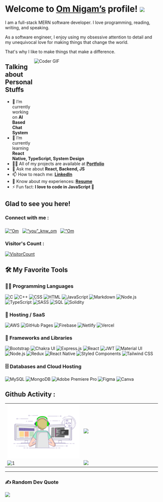 # Welcome to [Om Nigam’s](https://om-nigam.netlify.app/) profile! <img src="https://media.giphy.com/media/hvRJCLFzcasrR4ia7z/giphy.gif" width="25px"> 


I am a full-stack MERN software developer. I love programming, reading, writing, and speaking.

As a software engineer, I enjoy using my obsessive attention to detail and my unequivocal love for making things that change the world.

That's why I like to make things that make a difference.

<img align="right" alt="Coder GIF" height=315 width=408 src="https://physicsgurukul.files.wordpress.com/2019/02/character-1.gif" />

## Talking about Personal Stuffs

- 🔭 I’m currently working on **AI Based Chat System**
- 🌱 I’m currently learning **React Native, TypeScript, System Design**
- 👨‍💻 All of my projects are available at **[Portfolio](https://om-nigam.netlify.app)**
- 💬 Ask me about **React, Backend, JS**
- 📫 How to reach me: **[LinkedIn](https://www.linkedin.com/in/om-nigam-64247323b/)**
- 📄 Know about my experiences: **[Resume](https://drive.google.com/file/d/1i5D8aEj-tiWz_M8ceN3yFvDG9OxsQUGe/view)**
- ⚡ Fun fact: **I love to code in JavaScript 🤭**

## Glad to see you here!

### Connect with me :
<h3 align="left"></h3>
<a href="https://www.linkedin.com/in/om-nigam-64247323b/" target="_blank"><img align="center" src="https://raw.githubusercontent.com/rahuldkjain/github-profile-readme-generator/master/src/images/icons/Social/linked-in-alt.svg" alt=“Om Nigam” height="30" width="40" /></a>
&nbsp;
<a href="https://www.instagram.com/yu_know_om/" target="_blank"><img align="center" src="https://raw.githubusercontent.com/rahuldkjain/github-profile-readme-generator/master/src/images/icons/Social/instagram.svg" alt=“you”_knw_om height="30" width="40" /></a>
&nbsp;
<a href="https://www.facebook.com/om.nigam.7146" target="_blank"><img align="center" src="https://raw.githubusercontent.com/rahuldkjain/github-profile-readme-generator/master/src/images/icons/Social/facebook.svg" alt=“Om “Nigam height="30" width="40" /></a>
&nbsp;

### Visitor's Count :
<a align="center" href="https://profile-counter.glitch.me/{shubhi182001}/count.svg">
  
  ![VisitorCount](https://profile-counter.glitch.me/{omi1804}/count.svg)  
</a>


## 🛠️ My Favorite Tools

### 👨‍💻 Programming Languages
![C](https://custom-icon-badges.herokuapp.com/badge/C-03599C.svg?logo=c-in-hexagon&logoColor=white)
![C++](https://custom-icon-badges.herokuapp.com/badge/C++-9C033A.svg?logo=cpp2&logoColor=white)
![CSS](https://img.shields.io/badge/CSS-1572B6.svg?logo=css3&logoColor=white)
![HTML](https://img.shields.io/badge/HTML-E34F26.svg?logo=html5&logoColor=white)
![JavaScript](https://img.shields.io/badge/JavaScript-F7DF1E.svg?logo=javascript&logoColor=black)
![Markdown](https://img.shields.io/badge/Markdown-000000.svg?logo=markdown&logoColor=white)
![Node.js](https://img.shields.io/badge/Node.js-43853D.svg?logo=node.js&logoColor=white)
![TypeScript](https://img.shields.io/badge/TypeScript-007ACC.svg?logo=typescript&logoColor=white)
![SASS](https://img.shields.io/badge/Sass-hotpink.svg?logo=SASS&logoColor=white)
![SQL](https://custom-icon-badges.herokuapp.com/badge/SQL-025E8C.svg?logo=database&logoColor=white)
![Solidity](https://img.shields.io/badge/Solidity-%23363636.svg?style=flat&logo=solidity&logoColor=white)

### 🧰 Hosting / SaaS
![AWS](https://img.shields.io/badge/AWS-%23FF9900.svg?style=flat&logo=amazon-aws&logoColor=white)
![GitHub Pages](https://img.shields.io/badge/GitHub%20Pages-327FC7.svg?logo=github&logoColor=white)
![Firebase](https://img.shields.io/badge/firebase-%23039BE5.svg?style=flat&logo=firebase)
![Netlify](https://img.shields.io/badge/netlify-%23000000.svg?style=flat&logo=netlify&logoColor=#00C7B7)
![Vercel](https://img.shields.io/badge/vercel-%23000000.svg?style=flat&logo=vercel&logoColor=white)

### 🧰 Frameworks and Libraries
![Bootstrap](https://img.shields.io/badge/Bootstrap-7952B3.svg?logo=bootstrap&logoColor=white)
![Chakra UI](https://img.shields.io/badge/chakra-%234ED1C5.svg?style=flat&logo=chakraui&logoColor=white)
![Express.js](https://img.shields.io/badge/Express.js-404d59.svg?logo=express&logoColor=white)
![React](https://img.shields.io/badge/React-20232a.svg?logo=react&logoColor=%2361DAFB)
![JWT](https://img.shields.io/badge/JWT-black?style=flat&logo=JSON%20web%20tokens)
![Material UI](https://img.shields.io/badge/MUI-%230081CB.svg?style=flat&logo=material-ui&logoColor=white)
![Node.js](https://img.shields.io/badge/node.js-6DA55F?style=flat&logo=node.js&logoColor=white)
![Redux](https://img.shields.io/badge/redux-%23593d88.svg?style=flat&logo=redux&logoColor=white)
![React Native](https://img.shields.io/badge/react_native-%2320232a.svg?style=flat&logo=react&logoColor=%2361DAFB)
![Styled Components](https://img.shields.io/badge/styled--components-DB7093?style=flat&logo=styled-components&logoColor=white)
![Tailwind CSS](https://img.shields.io/badge/tailwindcss-%2338B2AC.svg?style=flat&logo=tailwind-css&logoColor=white)

### 🗄️ Databases and Cloud Hosting
![MySQL](https://img.shields.io/badge/mysql-%2300f.svg?style=flat&logo=mysql&logoColor=white)
![MongoDB](https://img.shields.io/badge/MongoDB-%234ea94b.svg?style=flat&logo=mongodb&logoColor=white)
![Adobe Premiere Pro](https://img.shields.io/badge/Adobe%20Premiere%20Pro-9999FF.svg?style=flat&logo=Adobe%20Premiere%20Pro&logoColor=white)
![Figma](https://img.shields.io/badge/figma-%23F24E1E.svg?style=flat&logo=figma&logoColor=white)
![Canva](https://img.shields.io/badge/Canva-%2300C4CC.svg?style=flat&logo=Canva&logoColor=white)




## Github Activity :
<table>
  <tr>
    <td width="50%">
        <img align="left" alt="Coding" src="https://github.com/AswinBarath/AswinBarath/blob/master/coding.gif?raw=true" width="100%">
    </td>
    <td width="50%">
        <img src="https://github-readme-stats.vercel.app/api/top-langs/?username=omi1804&theme=radical&layout=compact&hide=Jupyter%20Notebook" width="100%">
    </td>
  </tr>
  <tr>
          <td><img src="https://github-readme-stats.vercel.app/api?username=omi1804&theme=radical&show_icons=true"  display=block width=100% height=auto  alt="1" ></td>
    <td>
        <img src="https://github-readme-streak-stats.herokuapp.com/?user=omi1804&theme=tokyonight" width="100%">
    </td>
  </tr>
</table>




---

### ✍️ Random Dev Quote
![](https://quotes-github-readme.vercel.app/api?type=horizontal&theme=radical)
